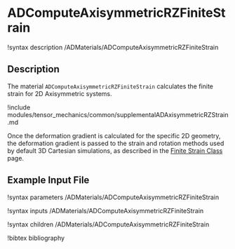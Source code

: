 # ADComputeAxisymmetricRZFiniteStrain

!syntax description /ADMaterials/ADComputeAxisymmetricRZFiniteStrain<RESIDUAL>

## Description

The material `ADComputeAxisymmetricRZFiniteStrain` calculates the finite strain
for 2D Axisymmetric systems.

!include modules/tensor_mechanics/common/supplementalADAxisymmetricRZStrain.md

Once the deformation gradient is calculated for the specific 2D geometry, the
deformation gradient is passed to the strain and rotation methods used by
default 3D Cartesian simulations, as described in the
[Finite Strain Class](ADComputeFiniteStrain.md) page.

## Example Input File

!syntax parameters /ADMaterials/ADComputeAxisymmetricRZFiniteStrain<RESIDUAL>

!syntax inputs /ADMaterials/ADComputeAxisymmetricRZFiniteStrain<RESIDUAL>

!syntax children /ADMaterials/ADComputeAxisymmetricRZFiniteStrain<RESIDUAL>

!bibtex bibliography
